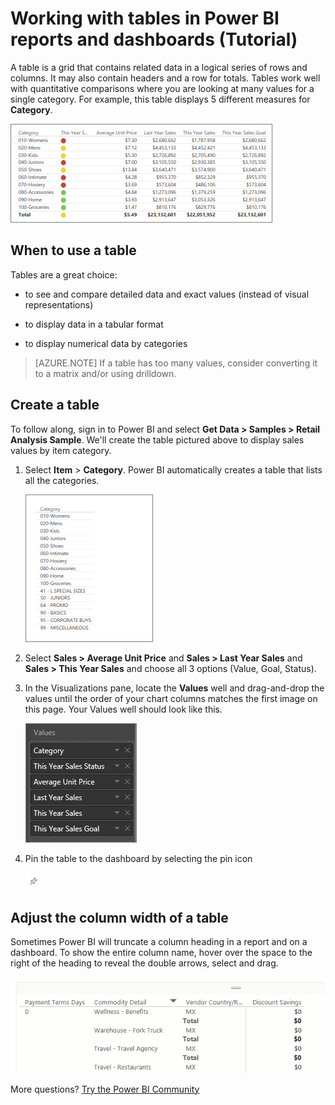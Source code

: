 ﻿<properties
   pageTitle="Table visualizations in reports and dashboards (Tutorial)"
   description="Tips for working with table visualizations in Power BI reports and dashboards, including how to resize column widths."
   services="powerbi"
   documentationCenter=""
   authors="mihart"
   manager="erikre"
   backup=""
   editor=""
   tags=""
   featuredVideoId=""
      qualityFocus=""
   qualityDate=""/>

<tags
   ms.service="powerbi"
   ms.devlang="NA"
   ms.topic="article"
   ms.tgt_pltfrm="NA"
   ms.workload="powerbi"
   ms.date="04/27/2017"
   ms.author="mihart"/>

# Working with tables in Power BI reports and dashboards (Tutorial)

A table is a grid that contains related data in a logical series of rows and columns. It may also contain headers and a row for totals. Tables work well with quantitative comparisons where you are looking at many values for a single category. For example, this table displays 5 different measures for **Category**.

![](media/powerbi-service-tutorial-tables/table.png)

##  When to use a table
Tables are a great choice:

-  to see and compare detailed data and exact values (instead of visual representations)

-  to display data in a tabular format

-   to display numerical data by categories   

>[AZURE.NOTE] If a table has too many values, consider converting it to a matrix and/or using drilldown.

##  Create a table  

To follow along, sign in to Power BI and select **Get Data > Samples > Retail Analysis Sample**. We'll create the table pictured above to display sales values by item category.

1.  Select **Item** > **Category**.  Power BI automatically creates a table that lists all the categories.

    ![](media/powerbi-service-tutorial-tables/power-bi-table1.png)

2.  Select **Sales > Average Unit Price** and **Sales > Last Year Sales** and **Sales > This Year Sales** and choose all 3 options (Value, Goal, Status).   

3. In the Visualizations pane, locate the **Values** well and drag-and-drop the values until the order of your chart columns matches the first image on this page.  Your Values well should look like this.

    ![](media/powerbi-service-tutorial-tables/power-bi-table2.png)

4. Pin the table to the dashboard by selecting the pin icon  

     ![](media/powerbi-service-tutorial-tables/PBI_PinTile.png)

##  Adjust the column width of a table
Sometimes Power BI will truncate a column heading in a report and on a dashboard. To show the entire column name, hover over the space to the right of the heading to reveal the double arrows, select and drag.

![](media/powerbi-service-tutorial-tables/resizetable.gif)


More questions? [Try the Power BI Community](http://community.powerbi.com/)
